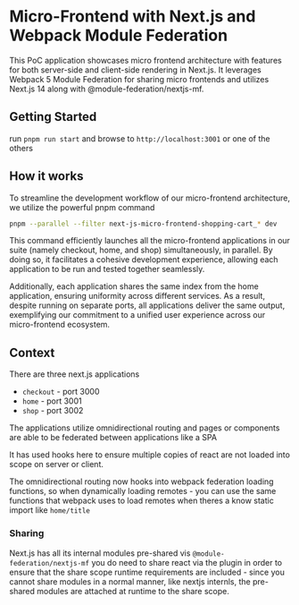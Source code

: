 # Micro-Frontend with Next.js  and Webpack Module Federation
This PoC application showcases micro frontend architecture with features for both server-side and client-side rendering in Next.js. It leverages Webpack 5 Module Federation for sharing micro frontends and utilizes Next.js 14 along with @module-federation/nextjs-mf.

## Getting Started

run `pnpm run start` and browse to `http://localhost:3001` or one of the others
## How it works
To streamline the development workflow of our micro-frontend architecture, we utilize the powerful pnpm command
```bash
pnpm --parallel --filter next-js-micro-frontend-shopping-cart_* dev
```
This command efficiently launches all the micro-frontend applications in our suite (namely checkout, home, and shop) simultaneously, in parallel. By doing so, it facilitates a cohesive development experience, allowing each application to be run and tested together seamlessly.

Additionally, each application shares the same index from the home application, ensuring uniformity across different services. As a result, despite running on separate ports, all applications deliver the same output, exemplifying our commitment to a unified user experience across our micro-frontend ecosystem.


## Context

There are three next.js applications

- `checkout` - port 3000
- `home` - port 3001
- `shop` - port 3002

The applications utilize omnidirectional routing and pages or components are able to be federated between applications like a SPA

It has used hooks here to ensure multiple copies of react are not loaded into scope on server or client.

The omnidirectional routing now hooks into webpack federation loading functions, so when dynamically loading remotes - you can use the same functions that webpack uses to load remotes when theres a know static import like `home/title`


### Sharing

Next.js has all its internal modules pre-shared vis `@module-federation/nextjs-mf` you do need to share react via the plugin in order to ensure that the share scope runtime requirements are included - since you cannot share modules in a normal manner, like nextjs internls, the pre-shared modules are attached at runtime to the share scope. 


